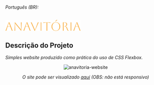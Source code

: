 ###### Português (BR):

<img height="35" alt="titulo da banda" src="assets-readme/logo-anavitoria.png">

<section>
  <h2>Descrição do Projeto</h2>
  <p><em>Simples website produzido como prática do uso de CSS Flexbox.</em></p>
</section>

<div align="center">
  <img height="400" alt="anavitoria-website" src="assets-readme/anavitoria-site.gif">
  <p><em>O site pode ser visualizado <a href="https://anavitoria-website.vercel.app/">aqui</a> (OBS: não está responsivo)</em></p>
</div>
